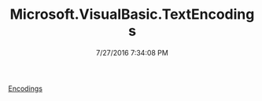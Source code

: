 ﻿---
title: Microsoft.VisualBasic.TextEncodings
date: 7/27/2016 7:34:08 PM
---

[Encodings](T-Microsoft.VisualBasic.TextEncodings.Encodings.html)
